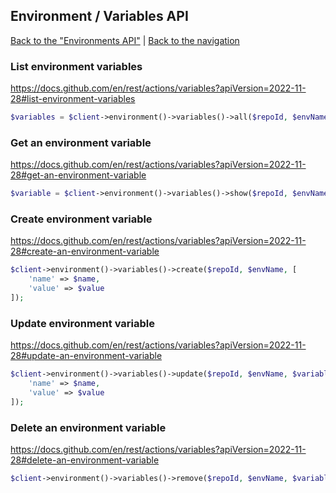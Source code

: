 ## Environment / Variables API
[Back to the "Environments API"](../repo/environments.md) | [Back to the navigation](../README.md)

### List environment variables

https://docs.github.com/en/rest/actions/variables?apiVersion=2022-11-28#list-environment-variables

```php
$variables = $client->environment()->variables()->all($repoId, $envName);
```

### Get an environment variable

https://docs.github.com/en/rest/actions/variables?apiVersion=2022-11-28#get-an-environment-variable

```php
$variable = $client->environment()->variables()->show($repoId, $envName, $variableName);
```

### Create environment variable

https://docs.github.com/en/rest/actions/variables?apiVersion=2022-11-28#create-an-environment-variable

```php
$client->environment()->variables()->create($repoId, $envName, [
    'name' => $name,
    'value' => $value
]);
```

### Update environment variable

https://docs.github.com/en/rest/actions/variables?apiVersion=2022-11-28#update-an-environment-variable

```php
$client->environment()->variables()->update($repoId, $envName, $variableName, [
    'name' => $name,
    'value' => $value
]);
```

### Delete an environment variable

https://docs.github.com/en/rest/actions/variables?apiVersion=2022-11-28#delete-an-environment-variable

```php
$client->environment()->variables()->remove($repoId, $envName, $variableName);
```


